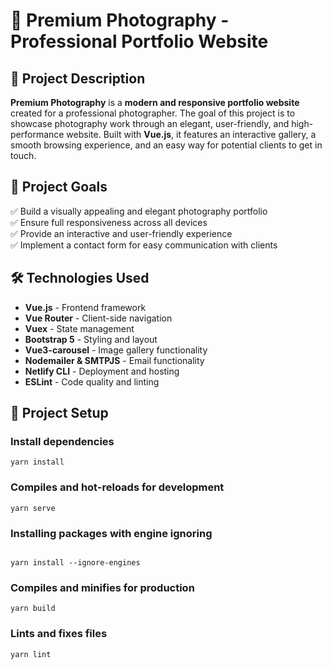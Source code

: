# 📸 Premium Photography - Professional Portfolio Website  

## 📌 Project Description  
**Premium Photography** is a **modern and responsive portfolio website** created for a professional photographer. The goal of this project is to showcase photography work through an elegant, user-friendly, and high-performance website. Built with **Vue.js**, it features an interactive gallery, a smooth browsing experience, and an easy way for potential clients to get in touch.  

## 🎯 Project Goals  
✅ Build a visually appealing and elegant photography portfolio  
✅ Ensure full responsiveness across all devices  
✅ Provide an interactive and user-friendly experience  
✅ Implement a contact form for easy communication with clients  

## 🛠️ Technologies Used  
- **Vue.js** - Frontend framework  
- **Vue Router** - Client-side navigation  
- **Vuex** - State management  
- **Bootstrap 5** - Styling and layout  
- **Vue3-carousel** - Image gallery functionality  
- **Nodemailer & SMTPJS** - Email functionality  
- **Netlify CLI** - Deployment and hosting  
- **ESLint** - Code quality and linting  

## 🚀 Project Setup  
### Install dependencies  

```
yarn install
```

### Compiles and hot-reloads for development
```
yarn serve
```


### Installing packages with engine ignoring
```

yarn install --ignore-engines
```

### Compiles and minifies for production
```
yarn build
```

### Lints and fixes files
```
yarn lint
```



